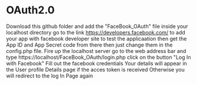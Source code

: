 # OAuth2.0
Download this github folder and add the "FaceBook_OAuth" file inside your localhost directory
go to the link https://developers.facebook.com/ to add your app with facebook developer site to test the applicaation
then get the App ID and App Secret code from there
then just change them in the config.php file.
Fire up the localhost server
go to the web address bar and type https://localhost/FaceBook_OAuth/login.php
click on the button "Log In with Facebook"
Fill out the facebook credentials
Your details will appear in the User profile Details page if the acces token is received
Otherwise you will redirect to the log In Page again
